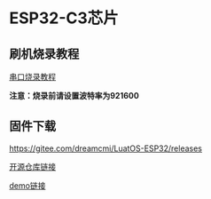 # ESP32-C3芯片

## 刷机烧录教程

[串口烧录教程](https://wiki.luatos.com/boardGuide/flash.html)

**注意：烧录前请设置波特率为921600**

## 固件下载

https://gitee.com/dreamcmi/LuatOS-ESP32/releases



[开源仓库链接](https://gitee.com/dreamcmi/LuatOS-ESP32)

[demo链接](https://gitee.com/dreamcmi/LuatOS-ESP32/tree/master/demo)

